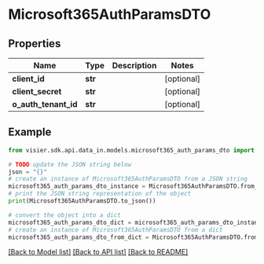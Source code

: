 # Microsoft365AuthParamsDTO


## Properties

Name | Type | Description | Notes
------------ | ------------- | ------------- | -------------
**client_id** | **str** |  | [optional] 
**client_secret** | **str** |  | [optional] 
**o_auth_tenant_id** | **str** |  | [optional] 

## Example

```python
from visier.sdk.api.data_in.models.microsoft365_auth_params_dto import Microsoft365AuthParamsDTO

# TODO update the JSON string below
json = "{}"
# create an instance of Microsoft365AuthParamsDTO from a JSON string
microsoft365_auth_params_dto_instance = Microsoft365AuthParamsDTO.from_json(json)
# print the JSON string representation of the object
print(Microsoft365AuthParamsDTO.to_json())

# convert the object into a dict
microsoft365_auth_params_dto_dict = microsoft365_auth_params_dto_instance.to_dict()
# create an instance of Microsoft365AuthParamsDTO from a dict
microsoft365_auth_params_dto_from_dict = Microsoft365AuthParamsDTO.from_dict(microsoft365_auth_params_dto_dict)
```
[[Back to Model list]](../README.md#documentation-for-models) [[Back to API list]](../README.md#documentation-for-api-endpoints) [[Back to README]](../README.md)


